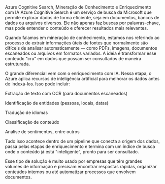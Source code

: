 Azure Cognitive Search, Mineração de Conhecimento e Enriquecimento com IA
Azure Cognitive Search é um serviço de busca da Microsoft que permite explorar dados de forma eficiente, seja em documentos, bancos de dados ou arquivos diversos. Ele não apenas faz buscas por palavras-chave, mas pode entender o conteúdo e oferecer resultados mais relevantes.

Quando falamos em mineração de conhecimento, estamos nos referindo ao processo de extrair informações úteis de fontes que normalmente são difíceis de analisar automaticamente — como PDFs, imagens, documentos escaneados ou arquivos em formatos variados. A ideia é transformar esse conteúdo "cru" em dados que possam ser consultados de maneira estruturada.

O grande diferencial vem com o enriquecimento com IA. Nessa etapa, o Azure aplica recursos de inteligência artificial para melhorar os dados antes de indexá-los. Isso pode incluir:

Extração de texto com OCR (para documentos escaneados)

Identificação de entidades (pessoas, locais, datas)

Tradução de idiomas

Classificação de conteúdo

Análise de sentimentos, entre outros

Tudo isso acontece dentro de um pipeline que conecta a origem dos dados, passa pelas etapas de enriquecimento e termina com um índice de busca onde o conteúdo já está "inteligente", pronto para ser consultado.

Esse tipo de solução é muito usado por empresas que têm grandes volumes de informação e precisam encontrar respostas rápidas, organizar conteúdos internos ou até automatizar processos que envolvem documentos.
